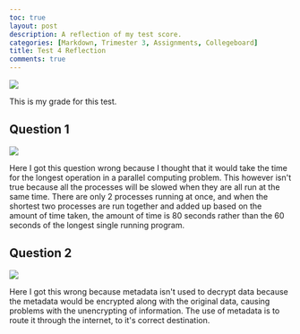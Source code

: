 ```yaml
---
toc: true
layout: post
description: A reflection of my test score.
categories: [Markdown, Trimester 3, Assignments, Collegeboard]
title: Test 4 Reflection
comments: true
---
```


![]({{site.baseurl}}/images/test4.png " ")

This is my grade for this test.

## Question 1

![]({{site.baseurl}}/images/test4.1.png " ")

Here I got this question wrong because I thought that it would take the time for the longest operation in a parallel computing problem. This however isn't true because all the processes will be slowed when they are all run at the same time. There are only 2 processes running at once, and when the shortest two processes are run together and added up based on the amount of time taken, the amount of time is 80 seconds rather than the 60 seconds of the longest single running program.

## Question 2

![]({{site.baseurl}}/images/test4.2.png " ")

Here I got this wrong because metadata isn't used to decrypt data because the metadata would be encrypted along with the original data, causing problems with the unencrypting of information. The use of metadata is to route it through the internet, to it's correct destination.